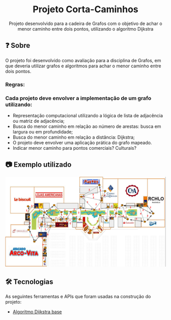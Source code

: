 <p align="center">
  <a href="https://github.com/c3careerdev/chatbot-rasa-estagio">
  </a>
</p>
<h1 align="center">Projeto Corta-Caminhos</h1>
<p align="center">Projeto desenvolvido para a cadeira de Grafos com o objetivo de achar o menor caminho entre dois pontos, utilizando o algoritmo Dijkstra</p>
  
## ❓ Sobre

O projeto foi desenvolvido como avaliação para a disciplina de Grafos, em que deveria utilizar grafos e algoritmos para achar o menor caminho entre dois pontos.

### Regras:
### Cada projeto deve envolver a implementação de um grafo utilizando:

* Representação computacional utilizando a lógica de lista de adjacência ou matriz de adjacência;
* Busca do menor caminho em relação ao número de arestas: busca em largura ou
em profundidade;
* Busca do menor caminho em relação a distância: Dijkstra;
* O projeto deve envolver uma aplicação prática do grafo mapeado.
* Indicar menor caminho para pontos comerciais? Culturais?

## 📷 Exemplo utilizado

![Utilizamos o mapa de um Shopping](/img/shopping.png "Shopping")

## 🛠 Tecnologias

As seguintes ferramentas e APIs que foram usadas na construção do projeto:

- [Algoritmo Dijkstra base](https://github.com/franzejr/Dijkstra-Algorithm-Java-GUI/blob/master/src/Dijkstra.java)